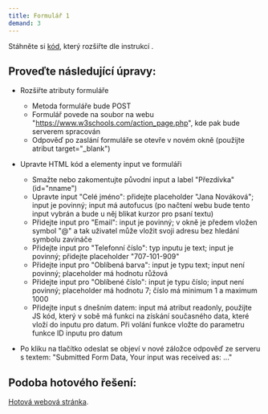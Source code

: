 ```yaml
---
title: Formulář 1
demand: 3
---
```


Stáhněte si [kód](https://codepen.io/SimonB87/pen/pojPpOj), který rozšiřte dle instrukcí .

## Proveďte následující úpravy:

- Rozšiřte atributy formuláře
  - Metoda formuláře bude POST
  - Formulář povede na soubor na webu "https://www.w3schools.com/action_page.php", kde pak bude serverem spracován
  - Odpověď po zaslání formuláře se otevře v novém okně (použijte atribut target="_blank")
- Upravte HTML kód a elementy input ve formuláři
  - Smažte nebo zakomentujte původní input a label "Přezdívka" (id="nname")
  - Upravte input "Celé jméno": přidejte placeholder "Jana Nováková"; input je povinný; input má autofucus (po načtení webu bude tento input vybrán a bude u něj blikat kurzor pro psaní textu)
  - Přidejte input pro "Email": input je povinný; v okně je předem vložen symbol "@" a tak uživatel může vložit svoji adresu bez hledání symbolu zavináče
  - Přidejte input pro "Telefonní číslo": typ inputu je text; input je povinný; přidejte placeholder "707-101-909"
  - Přidejte input pro "Oblíbená barva": input je typu text; input není povinný; placeholder má hodnotu růžová
  - Přidejte input pro "Oblíbené číslo": input je typu číslo; input není povinný; placeholder má hodnotu 7; číslo má minimum 1 a maximum 1000
  - Přidejte input s dnešním datem: input má atribut readonly, použijte JS kód, který v sobě má funkci na získání současného data, které vloží do inputu pro datum. Při volání funkce vložte do parametru funkce ID inputu pro datum

- Po kliku na tlačítko odeslat se objeví v nové záložce odpověď ze serveru s textem: "Submitted Form Data, Your input was received as: ..."

## Podoba hotového řešení:
[Hotová webová stránka](https://codepen.io/SimonB87/full/yLYbYMQ).